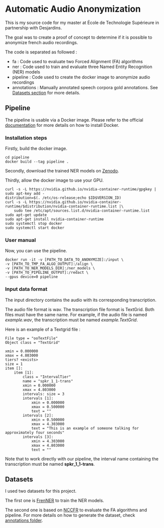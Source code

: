 # Automatic Audio Anonymization

This is my source code for my master at École de Technologie Supérieure in partnership with Desjardins.

The goal was to create a proof of concept to determine if it is possible to anonymize french audio recordings.

The code is separated as followed :
- fa : Code used to evaluate two Forced Alignment (FA) algorithms
- ner : Code used to train and evaluate three Named Entity Recognition (NER) models
- pipeline : Code used to create the docker image to anonymize audio recordings
- annotations : Manually annotated speech corpora gold annotations. See [Datasets section](#-Datasets) for more details.

## Pipeline

The pipeline is usable via a Docker image. Please refer to the official [documentation](https://docs.docker.com/get-docker/) for more details on how to install Docker.

### Installation steps

Firstly, build the docker image.

```
cd pipeline
docker build --tag pipeline .
```

Secondly, download the trained NER models on [Zenodo](https://zenodo.org/record/5789853#.YcD7VdtyaV4).

Thirdly, allow the docker image to use your GPU.

```
curl -s -L https://nvidia.github.io/nvidia-container-runtime/gpgkey | sudo apt-key add -
distribution=$(. /etc/os-release;echo $ID$VERSION_ID)
curl -s -L https://nvidia.github.io/nvidia-container-runtime/$distribution/nvidia-container-runtime.list |\
    sudo tee /etc/apt/sources.list.d/nvidia-container-runtime.list
sudo apt-get update
sudo apt-get install nvidia-container-runtime
sudo systemctl stop docker
sudo systemctl start docker
```

### User manual

Now, you can use the pipeline.

```
docker run -it -v [PATH_TO_DATA_TO_ANONYMIZE]:/input \
-v [PATH_TO_TMP_FA_ALGO_OUTPUT]:/align \
-v [PATH_TO_NER_MODELS_DIR]:/ner_models \
-v [PATH_TO_PIPELINE_OUTPUT]:/redact \
--gpus device=0 pipeline
```

### Input data format

The input directory contains the audio with its corresponding transcription.

The audio file format is wav.
The transcription file format is TextGrid. Both files must have the same name. For example, if the audio file is named *example.wav*, the transcription must be named *example.TextGrid*.

Here is an example of a Textgrid file :

```
File type = "ooTextFile"
Object class = "TextGrid"

xmin = 0.000000
xmax = 4.803000
tiers? <exists>
size = 1
item []:
    item [1]:
        class = "IntervalTier"
        name = "spkr_1_1-trans"
        xmin = 0.000000
        xmax = 4.803000
        intervals: size = 3
        intervals [1]:
            xmin = 0.000000
            xmax = 0.500000
            text = ""
        intervals [2]:
            xmin = 0.500000
            xmax = 4.303000
            text = "This is an example of someone talking for approximately four seconds"
        intervals [3]:
            xmin = 4.303000
            xmax = 4.803000
            text = ""
```

Note that to work directly with our pipeline, the interval name containing the transcription must be named **spkr_1_1-trans**.

## Datasets

I used two datasets for this project.

The first one is [FrenNER](http://bit.ly/CorpusFR) to train the NER models.

The second one is based on [NCCFR](https://mirjamernestus.nl/Ernestus/NCCFr/index.php) to evaluate the FA algorithms and pipeline. For more details on how to generate the dataset, check [annotations folder](annotations/).
